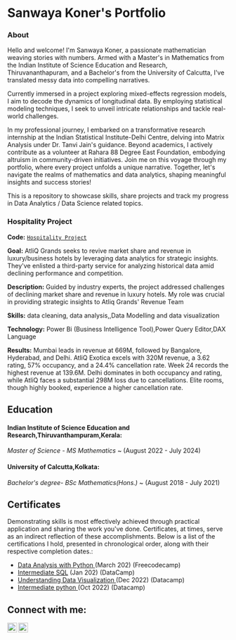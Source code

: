 # Sanwaya Koner's Portfolio
### About
Hello and welcome! I'm Sanwaya Koner, a passionate mathematician weaving stories with numbers. Armed with a Master's in Mathematics from the Indian Institute of Science Education and Research, Thiruvananthapuram, and a Bachelor's from the University of Calcutta, I've translated messy data into compelling narratives.

Currently immersed in a project exploring mixed-effects regression models, I aim to decode the dynamics of longitudinal data. By employing statistical modeling techniques, I seek to unveil intricate relationships and tackle real-world challenges.

In my professional journey, I embarked on a transformative research internship at the Indian Statistical Institute-Delhi Centre, delving into Matrix Analysis under Dr. Tanvi Jain's guidance. Beyond academics, I actively contribute as a volunteer at Rahara 88 Degree East Foundation, embodying altruism in community-driven initiatives. Join me on this voyage through my portfolio, where every project unfolds a unique narrative. Together, let's navigate the realms of mathematics and data analytics, shaping meaningful insights and success stories!

This is a repository to showcase skills, share projects and track my progress in Data Analytics / Data Science related topics.

  
### Hospitality Project
**Code:** [`Hospitality Project`](https://github.com/SanwayaKoner/AtliQ-Hospitality-Project)

**Goal:** AtliQ Grands seeks to revive market share and revenue in luxury/business hotels by leveraging data analytics for strategic insights. They've enlisted a third-party service for analyzing historical data amid declining performance and competition.

**Description:** Guided by industry experts, the project addressed challenges of declining market share and revenue in luxury hotels. My role was crucial in providing strategic insights to Atliq Grands' Revenue Team

**Skills:** data cleaning, data analysis,,Data Modelling and data visualization

**Technology:** Power Bi (Business Intelligence Tool),Power Query Editor,DAX Language

**Results:** Mumbai leads in revenue at 669M, followed by Bangalore, Hyderabad, and Delhi. AtliQ Exotica excels with 320M revenue, a 3.62 rating, 57% occupancy, and a 24.4% cancellation rate. Week 24 records the highest revenue at 139.6M. Delhi dominates in both occupancy and rating, while AtliQ faces a substantial 298M loss due to cancellations. Elite rooms, though highly booked, experience a higher cancellation rate.




## Education
#### Indian Institute of Science Education and Research,Thiruvanthampuram,Kerala: 
<i>Master of Science - MS Mathematics</i> ~
(August 2022 - July 2024)

#### University of Calcutta,Kolkata:
<i>Bachelor's degree- BSc Mathematics(Hons.) </i> ~
(August 2018 - July 2021)

## Certificates

Demonstrating skills is most effectively achieved through practical application and sharing the work you've done. Certificates, at times, serve as an indirect reflection of these accomplishments. Below is a list of the certifications I hold, presented in chronological order, along with their respective completion dates.:
- [Data Analysis with Python ](https://freecodecamp.org/certification/arushimarwaha/data-analysis-with-python-v7) (March 202) (Freecodecamp)
- [Intermediate SQL](https://www.coursera.org/account/accomplishments/verify/62LME4DV8CUV) (Jan 202) (DataCamp)
- [Understanding Data Visualization ](https://www.datacamp.com/statement-of-accomplishment/course/37739c9fe2bc7c1831dbf777e654bf4ffba101a5?share=true) (Dec 2022) (Datacamp)
- [Intermediate python ](https://www.datacamp.com/statement-of-accomplishment/course/bb2735995275bc88b8128af49184548e7351bab7?share=true) (Oct 2022) (Datacamp)

<h2> Connect with me:</h2>

[<img align="left" alt="JoshMadakor | LinkedIn" width="22px" src="https://cdn.jsdelivr.net/npm/simple-icons@v3/icons/linkedin.svg" />][linkedin]
[<img align="left" alt="JoshMadakor | Gmail" width="22px" src="https://cdn.jsdelivr.net/npm/simple-icons@v3/icons/gmail.svg" />][Gmail]

[Gmail]: sanwayakoner@gmail.com
[linkedin]: https://in.linkedin.com/in/sanwayakoner

<!--
**SanwayaKoner/sanwayakoner** is a ✨ _special_ ✨ repository because its `README.md` (this file) appears on your GitHub profile.

Here are some ideas to get you started:

- 🔭 I’m currently working on ...
- 🌱 I’m currently learning ...
- 👯 I’m looking to collaborate on ...
- 🤔 I’m looking for help with ...
- 💬 Ask me about ...
- 📫 How to reach me: ...
- 😄 Pronouns: ...
- ⚡ Fun fact: ...
-->
